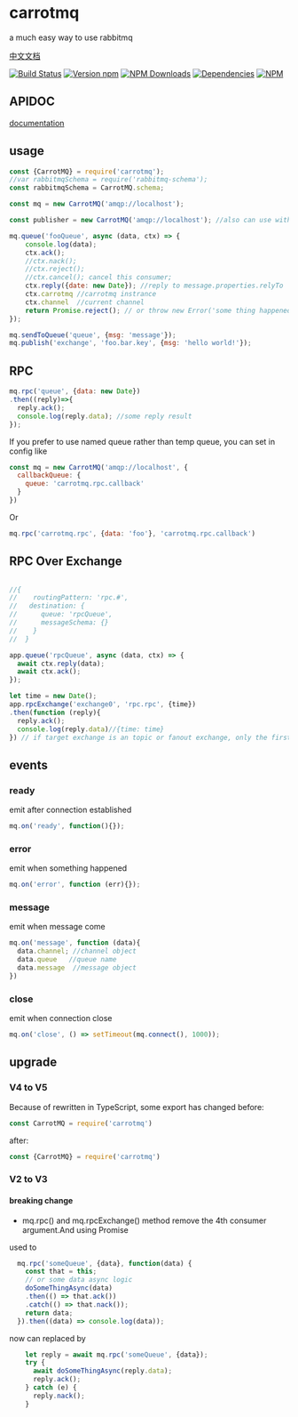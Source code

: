 # carrotmq

a much easy way to use rabbitmq

[中文文档](https://blog.bangbang93.com/2016/03/29/carrotmq%e4%b8%ad%e6%96%87%e6%96%87%e6%a1%a3.moe)

[![Build Status](https://travis-ci.org/bangbang93/carrotmq.svg?branch=master)](https://travis-ci.org/bangbang93/carrotmq)
[![Version npm](https://img.shields.io/npm/v/carrotmq.svg?style=flat-square)](https://www.npmjs.com/package/carrotmq)
[![NPM Downloads](https://img.shields.io/npm/dm/carrotmq.svg?style=flat-square)](https://www.npmjs.com/package/carrotmq)
[![Dependencies](https://img.shields.io/david/bangbang93/carrotmq.svg?style=flat-square)](https://david-dm.org/bangbang93/carrotmq)
[![NPM](https://nodei.co/npm/carrotmq.png?downloads=true&downloadRank=true)](https://nodei.co/npm/carrotmq/)


## APIDOC

[documentation](https://bangbang93.github.io/carrotmq)

## usage
```javascript
const {CarrotMQ} = require('carrotmq');
//var rabbitmqSchema = require('rabbitmq-schema');
const rabbitmqSchema = CarrotMQ.schema;

const mq = new CarrotMQ('amqp://localhost');

const publisher = new CarrotMQ('amqp://localhost'); //also can use without schema

mq.queue('fooQueue', async (data, ctx) => {
    console.log(data);
    ctx.ack();
    //ctx.nack();
    //ctx.reject();
    //ctx.cancel(); cancel this consumer;
    ctx.reply({date: new Date}); //reply to message.properties.relyTo
    ctx.carrotmq //carrotmq instrance
    ctx.channel  //current channel
    return Promise.reject(); // or throw new Error('some thing happened') will execute `this.reject()` if this message hadn't been ack
});

mq.sendToQueue('queue', {msg: 'message'});
mq.publish('exchange', 'foo.bar.key', {msg: 'hello world!'});
```

## RPC
```javascript
mq.rpc('queue', {data: new Date})
.then((reply)=>{
  reply.ack();
  console.log(reply.data); //some reply result
});
```
If you prefer to use named queue rather than temp queue, you can set in config like 
```javascript
const mq = new CarrotMQ('amqp://localhost', {
  callbackQueue: {
    queue: 'carrotmq.rpc.callback'
  }
})
```
Or 
```javascript 
mq.rpc('carrotmq.rpc', {data: 'foo'}, 'carrotmq.rpc.callback') 
```

## RPC Over Exchange
```javascript

//{
//    routingPattern: 'rpc.#',
//   destination: {
//      queue: 'rpcQueue',
//      messageSchema: {}
//    }
//  }

app.queue('rpcQueue', async (data, ctx) => {
  await ctx.reply(data);
  await ctx.ack();
});

let time = new Date();
app.rpcExchange('exchange0', 'rpc.rpc', {time})
.then(function (reply){
  reply.ack();
  console.log(reply.data)//{time: time}
}) // if target exchange is an topic or fanout exchange, only the first reply will be accepted.
```

## events
### ready
emit after connection established
```javascript
mq.on('ready', function(){});
```

### error
emit when something happened
```javascript
mq.on('error', function (err){});
```

### message
emit when message come
```javascript
mq.on('message', function (data){
  data.channel; //channel object
  data.queue   //queue name
  data.message  //message object
})
```

### close
emit when connection close
```js
mq.on('close', () => setTimeout(mq.connect(), 1000));
```

## upgrade
### V4 to V5

Because of rewritten in TypeScript, some export has changed
before:
```javascript
const CarrotMQ = require('carrotmq')
```
after:
```javascript
const {CarrotMQ} = require('carrotmq')
```
### V2 to V3
#### breaking change
  - mq.rpc() and mq.rpcExchange() method remove the 4th consumer argument.And using Promise
  
  used to
  ```js
    mq.rpc('someQueue', {data}, function(data) {
      const that = this;
      // or some data async logic
      doSomeThingAsync(data)
      .then(() => that.ack())
      .catch(() => that.nack());
      return data;
    }).then((data) => console.log(data));
```
now can replaced by
```js
    let reply = await mq.rpc('someQueue', {data});
    try {
      await doSomeThingAsync(reply.data);
      reply.ack();
    } catch (e) {
      reply.nack();
    }
```
